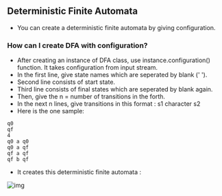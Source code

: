 ## Deterministic Finite Automata

- You can create a deterministic finite automata by giving configuration.

### How can I create DFA with configuration?

- After creating an instance of DFA class, use instance.configuration() function. It takes configuration from input stream.
- In the first line, give state names which are seperated by blank (' ').
- Second line consists of start state.
- Third line consists of final states which are seperated by blank again.
- Then, give the n = number of transitions in the forth.
- In the next n lines, give transitions in this format : s1 character s2
- Here is the one sample:

``` q0 qf
q0 
qf  
4  
q0 a q0  
q0 a qf  
qf a qf  
qf b qf
```

- It creates this deterministic finite automata :


![img](https://miro.medium.com/v2/resize:fit:514/1*Q35rZMtMP4MF8TiOoDZLmw.jpeg)
